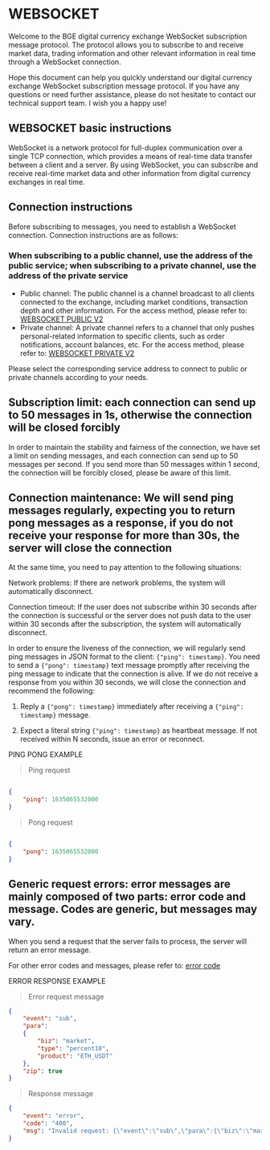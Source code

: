 # WEBSOCKET

Welcome to the BGE digital currency exchange WebSocket subscription message protocol. The protocol allows you to subscribe to and receive market data, trading information and other relevant information in real time through a WebSocket connection.

Hope this document can help you quickly understand our digital currency exchange WebSocket subscription message protocol. If you have any questions or need further assistance, please do not hesitate to contact our technical support team. I wish you a happy use!


## WEBSOCKET basic instructions

WebSocket is a network protocol for full-duplex communication over a single TCP connection, which provides a means of real-time data transfer between a client and a server. By using WebSocket, you can subscribe and receive real-time market data and other information from digital currency exchanges in real time.

## Connection instructions

Before subscribing to messages, you need to establish a WebSocket connection. Connection instructions are as follows:

### When subscribing to a public channel, use the address of the public service; when subscribing to a private channel, use the address of the private service

- Public channel: The public channel is a channel broadcast to all clients connected to the exchange, including market conditions, transaction depth and other information.
  For the access method, please refer to: [WEBSOCKET PUBLIC V2](#websocket-feed-public-v2)
- Private channel: A private channel refers to a channel that only pushes personal-related information to specific clients, such as order notifications, account balances, etc.
  For the access method, please refer to: [WEBSOCKET PRIVATE V2](#websocket-feed-private-v2)

Please select the corresponding service address to connect to public or private channels according to your needs.

## Subscription limit: each connection can send up to 50 messages in 1s, otherwise the connection will be closed forcibly

In order to maintain the stability and fairness of the connection, we have set a limit on sending messages, and each connection can send up to 50 messages per second. If you send more than 50 messages within 1 second, the connection will be forcibly closed, please be aware of this limit.

## Connection maintenance: We will send ping messages regularly, expecting you to return pong messages as a response, if you do not receive your response for more than 30s, the server will close the connection

At the same time, you need to pay attention to the following situations:

Network problems: If there are network problems, the system will automatically disconnect.

Connection timeout: If the user does not subscribe within 30 seconds after the connection is successful or the server does not push data to the user within 30 seconds after the subscription, the system will automatically disconnect.

In order to ensure the liveness of the connection, we will regularly send ping messages in JSON format to the client: `{"ping": timestamp}`. You need to send a `{"pong": timestamp}` text message promptly after receiving the ping message to indicate that the connection is alive. If we do not receive a response from you within 30 seconds, we will close the connection and recommend the following:

1. Reply a `{"pong": timestamp}` immediately after receiving a `{"ping": timestamp}` message.

2. Expect a literal string `{"ping": timestamp}` as heartbeat message. If not received within N seconds, issue an error or reconnect.


<aside>
PING PONG EXAMPLE
</aside>
<a name="ping_pong_demo"></a>

> Ping request

```json

{
    "ping": 1635065532000
}

```
> Pong request

```json

{
    "pong": 1635065532000
}

```

## Generic request errors: error messages are mainly composed of two parts: error code and message. Codes are generic, but messages may vary.

When you send a request that the server fails to process, the server will return an error message.

For other error codes and messages, please refer to: [error code](#WSERR)

<aside>
ERROR RESPONSE EXAMPLE
</aside>

<a name="error_ws_request_response_demo"></a>

> Error request message

```json
{
    "event": "sub",
    "para":
    {
        "biz": "market",
        "type": "percent10",
        "product": "ETH_USDT"
    },
    "zip": true
}

```

> Response message

```json
{
    "event": "error",
    "code": "400",
    "msg": "Invalid request: {\"event\":\"sub\",\"para\":{\"biz\":\"market\",\"type\":\"percent10\",\"pairCode\":\"ETH_USDT\"},\"zip\":true}"
}

```
